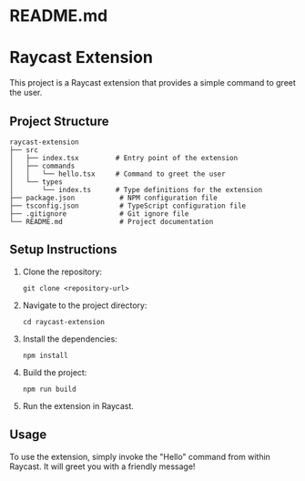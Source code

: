 # README.md

# Raycast Extension

This project is a Raycast extension that provides a simple command to greet the user.

## Project Structure

```
raycast-extension
├── src
│   ├── index.tsx         # Entry point of the extension
│   ├── commands
│   │   └── hello.tsx     # Command to greet the user
│   └── types
│       └── index.ts      # Type definitions for the extension
├── package.json           # NPM configuration file
├── tsconfig.json          # TypeScript configuration file
├── .gitignore             # Git ignore file
└── README.md              # Project documentation
```

## Setup Instructions

1. Clone the repository:
   ```
   git clone <repository-url>
   ```

2. Navigate to the project directory:
   ```
   cd raycast-extension
   ```

3. Install the dependencies:
   ```
   npm install
   ```

4. Build the project:
   ```
   npm run build
   ```

5. Run the extension in Raycast.

## Usage

To use the extension, simply invoke the "Hello" command from within Raycast. It will greet you with a friendly message!